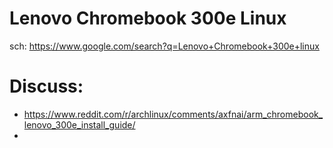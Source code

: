 # Lenovo Chromebook 300e Linux
sch: https://www.google.com/search?q=Lenovo+Chromebook+300e+linux

# Discuss:
- https://www.reddit.com/r/archlinux/comments/axfnai/arm_chromebook_lenovo_300e_install_guide/
- 
